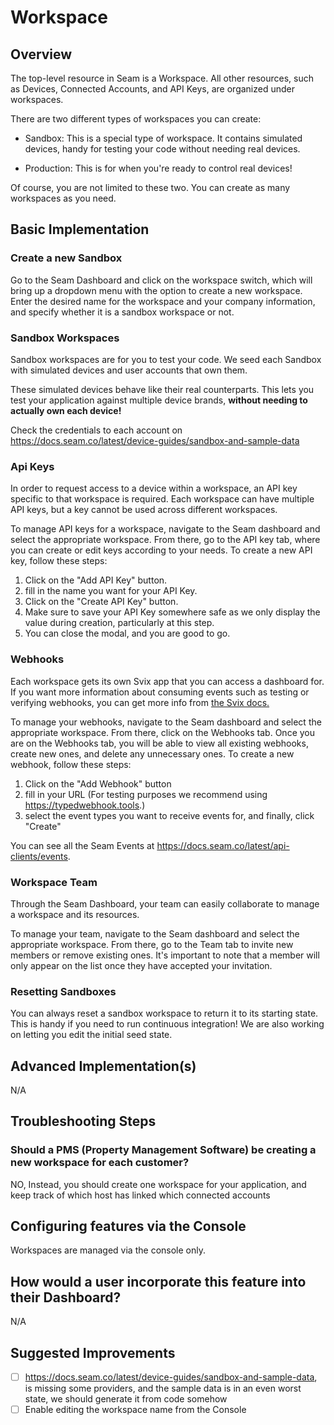 
# Workspace

## Overview

The top-level resource in Seam is a Workspace. All other resources, such as Devices, Connected Accounts, and API Keys, are organized under workspaces.

There are two different types of workspaces you can create:

* Sandbox: This is a special type of workspace. It contains simulated devices, handy for testing your code without needing real devices.

* Production: This is for when you're ready to control real devices!

Of course, you are not limited to these two. You can create as many workspaces as you need.

## Basic Implementation

### Create a new Sandbox

Go to the Seam Dashboard and click on the workspace switch, which will bring up a dropdown menu with the option to create a new workspace. Enter the desired name for the workspace and your company information, and specify whether it is a sandbox workspace or not.

### Sandbox Workspaces

Sandbox workspaces are for you to test your code. We seed each Sandbox with simulated devices and user accounts that own them.

These simulated devices behave like their real counterparts. This lets you test your application against multiple device brands, **without needing to actually own each device!**

Check the credentials to each account on https://docs.seam.co/latest/device-guides/sandbox-and-sample-data

### Api Keys

In order to request access to a device within a workspace, an API key specific to that workspace is required. Each workspace can have multiple API keys, but a key cannot be used across different workspaces.

To manage API keys for a workspace, navigate to the Seam dashboard and select the appropriate workspace. From there, go to the API key tab, where you can create or edit keys according to your needs. To create a new API key, follow these steps:
1. Click on the "Add API Key" button.
2. fill in the name you want for your API Key.
3. Click on the "Create API Key" button.
4. Make sure to save your API Key somewhere safe as we only display the value during creation, particularly at this step.
5. You can close the modal, and you are good to go.


### Webhooks

Each workspace gets its own Svix app that you can access a dashboard for. If you want more information about consuming events such as testing or verifying webhooks, you can get more info from [the Svix docs.](https://docs.svix.com/receiving/introduction)

To manage your webhooks, navigate to the Seam dashboard and select the appropriate workspace. From there, click on the Webhooks tab. Once you are on the Webhooks tab, you will be able to view all existing webhooks, create new ones, and delete any unnecessary ones. To create a new webhook, follow these steps:
1. Click on the "Add Webhook" button
2. fill in your URL (For testing purposes we recommend using https://typedwebhook.tools.)
3. select the event types you want to receive events for, and finally, click "Create"

You can see all the Seam Events at https://docs.seam.co/latest/api-clients/events.

### Workspace Team

Through the Seam Dashboard, your team can easily collaborate to manage a workspace and its resources.

To manage your team, navigate to the Seam dashboard and select the appropriate workspace. From there, go to the Team tab to invite new members or remove existing ones. It's important to note that a member will only appear on the list once they have accepted your invitation.

### Resetting Sandboxes

You can always reset a sandbox workspace to return it to its starting state. This is handy if you need to run continuous integration! We are also working on letting you edit the initial seed state.

## Advanced Implementation(s)

N/A

## Troubleshooting Steps

### Should a PMS (Property Management Software) be creating a new workspace for each customer?

NO, Instead, you should create one workspace for your application, and keep track of which host has linked which connected accounts

## Configuring features via the Console

Workspaces are managed via the console only.

## How would a user incorporate this feature into their Dashboard?

N/A

## Suggested Improvements

- [ ] https://docs.seam.co/latest/device-guides/sandbox-and-sample-data, is missing some providers, and the sample data is in an even worst state, we should generate it from code somehow
- [ ] Enable editing the workspace name from the Console
